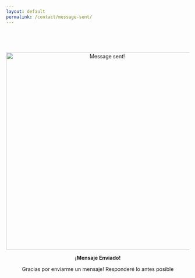 ```yaml
---
layout: default
permalink: /contact/message-sent/
---
```


<style type="text/css" media="screen">
  .container {
    margin: 0px auto;
    max-width: 600px;
    text-align: center;
    padding-top: 60px;
  }
</style>

<div class="container">
  <img src="/assets/img/message.gif" width="540" alt="Message sent!">
  <p><strong>¡Mensaje Enviado!</strong></p>
  <p>Gracias por enviarme un mensaje! Responderé lo antes posible <svg class="love"><use xlink:href="#icon-heart"></p>
</div>
